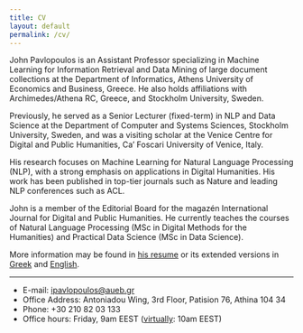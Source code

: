 ```yaml
---
title: CV
layout: default
permalink: /cv/
---
```


John Pavlopoulos is an Assistant Professor specializing in Machine Learning for Information Retrieval and Data Mining of large document collections at the Department of Informatics, Athens University of Economics and Business, Greece. He also holds affiliations with Archimedes/Athena RC, Greece, and Stockholm University, Sweden.

Previously, he served as a Senior Lecturer (fixed-term) in NLP and Data Science at the Department of Computer and Systems Sciences, Stockholm University, Sweden, and was a visiting scholar at the Venice Centre for Digital and Public Humanities, Ca’ Foscari University of Venice, Italy.

His research focuses on Machine Learning for Natural Language Processing (NLP), with a strong emphasis on applications in Digital Humanities. His work has been published in top-tier journals such as Nature and leading NLP conferences such as ACL. 

John is a member of the Editorial Board for the magazén International Journal for Digital and Public Humanities. 
He currently teaches the courses of Natural Language Processing (MSc in Digital Methods for the Humanities) and Practical Data Science (MSc in Data Science).

More information may be found in [his resume](files/CV.pdf) or its extended versions in [Greek](files/cv_gr.pdf) and [English](files/cv_en.pdf).

--- 
* E-mail: ipavlopoulos@aueb.gr
* Office Address: Antoniadou Wing, 3rd Floor, Patision 76, Athina 104 34
* Phone: +30 210 82 03 133
* Office hours: Friday, 9am EEST ([virtually](https://stockholmuniversity.zoom.us/j/65619504238): 10am EEST)
